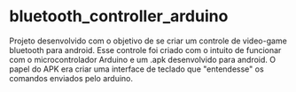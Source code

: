 # bluetooth_controller_arduino
Projeto desenvolvido com o objetivo de se criar um controle de video-game bluetooth para android.
Esse controle foi criado com o intuito de funcionar com o microcontrolador Arduino e um .apk desenvolvido para android.
O papel do APK era criar uma interface de teclado que "entendesse" os comandos enviados pelo arduino.
